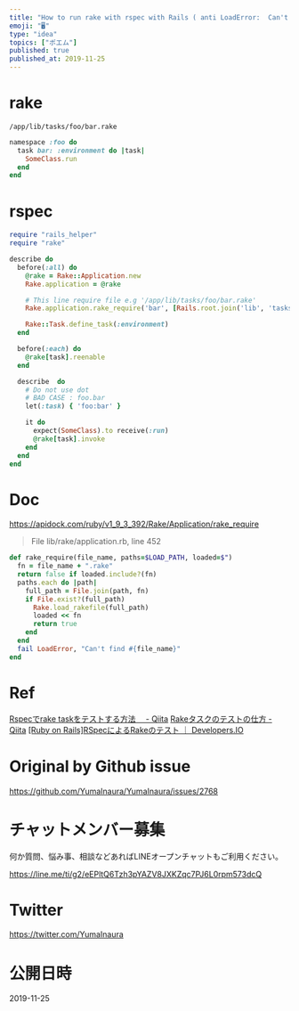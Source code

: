 ```yaml
---
title: "How to run rake with rspec with Rails ( anti LoadError:  Can't find ) "
emoji: "🖥"
type: "idea"
topics: ["ポエム"]
published: true
published_at: 2019-11-25
---
```



# rake

`/app/lib/tasks/foo/bar.rake`

```rb
namespace :foo do
  task bar: :environment do |task|
    SomeClass.run
  end
end
```

# rspec


```rb
require "rails_helper"
require "rake"

describe do
  before(:all) do
    @rake = Rake::Application.new
    Rake.application = @rake

    # This line require file e.g '/app/lib/tasks/foo/bar.rake'
    Rake.application.rake_require('bar', [Rails.root.join('lib', 'tasks', 'foo')])

    Rake::Task.define_task(:environment)
  end

  before(:each) do
    @rake[task].reenable
  end

  describe  do
    # Do not use dot
    # BAD CASE : foo.bar 
    let(:task) { 'foo:bar' }

    it do
      expect(SomeClass).to receive(:run)
      @rake[task].invoke
    end
  end
end
```

# Doc


https://apidock.com/ruby/v1_9_3_392/Rake/Application/rake_require

>File lib/rake/application.rb, line 452

```rb
def rake_require(file_name, paths=$LOAD_PATH, loaded=$")
  fn = file_name + ".rake"
  return false if loaded.include?(fn)
  paths.each do |path|
    full_path = File.join(path, fn)
    if File.exist?(full_path)
      Rake.load_rakefile(full_path)
      loaded << fn
      return true
    end
  end
  fail LoadError, "Can't find #{file_name}"
end
```

# Ref

[Rspecでrake taskをテストする方法　 - Qiita](https://qiita.com/geshi/items/4ea8e88a4e82c0934371)
[Rakeタスクのテストの仕方 - Qiita](https://qiita.com/kawakubox/items/26cf71a14bd5827175f6)
[[Ruby on Rails]RSpecによるRakeのテスト ｜ Developers.IO](https://dev.classmethod.jp/server-side/ruby-on-rails/ruby-on-rails_rspec_rake_test/)

# Original by Github issue

https://github.com/YumaInaura/YumaInaura/issues/2768








<!-- Update From Qiita API -->

# チャットメンバー募集


何か質問、悩み事、相談などあればLINEオープンチャットもご利用ください。

https://line.me/ti/g2/eEPltQ6Tzh3pYAZV8JXKZqc7PJ6L0rpm573dcQ





# Twitter


https://twitter.com/YumaInaura


<!-- Update From Qiita API -->



# 公開日時

2019-11-25
